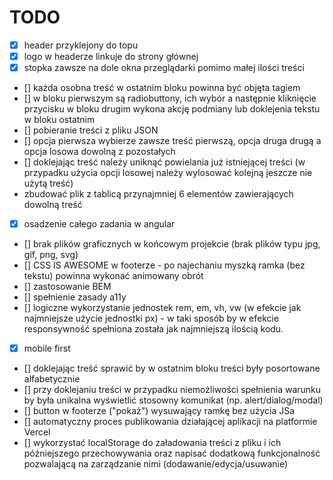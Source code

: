 # TODO

- [x] header przyklejony do topu
- [x] logo w headerze linkuje do strony głównej
- [x] stopka zawsze na dole okna przeglądarki pomimo małej ilości treści
- [] każda osobna treść w ostatnim bloku powinna być objęta tagiem
- [] w bloku pierwszym są radiobuttony, ich wybór a następnie kliknięcie przycisku w bloku drugim wykona akcję podmiany lub doklejenia tekstu w bloku ostatnim
- [] pobieranie treści z pliku JSON
- [] opcja pierwsza wybierze zawsze treść pierwszą, opcja druga drugą a opcja losowa dowolną z pozostałych
- [] doklejając treść należy uniknąć powielania już istniejącej treści (w przypadku użycia opcji losowej należy wylosować kolejną jeszcze nie użytą treść)
- zbudować plik z tablicą przynajmniej 6 elementów zawierających dowolną treść
- [x] osadzenie całego zadania w angular
- [] brak plików graficznych w końcowym projekcie (brak plików typu jpg, gif, png, svg)
- [] CSS IS AWESOME w footerze - po najechaniu myszką ramka (bez tekstu) powinna wykonać animowany obrót
- [] zastosowanie BEM
- [] spełnienie zasady a11y
- [] logiczne wykorzystanie jednostek rem, em, vh, vw (w efekcie jak najmniejsze użycie jednostki px) - w taki sposób by w efekcie responsywność spełniona została jak najmniejszą ilością kodu.
- [x] mobile first
- [] doklejając treść sprawić by w ostatnim bloku treści były posortowane alfabetycznie
- [] przy doklejaniu treści w przypadku niemożliwości spełnienia warunku by była unikalna wyświetlić stosowny komunikat (np. alert/dialog/modal)
- [] button w footerze ("pokaż") wysuwający ramkę bez użycia JSa
- [] automatyczny proces publikowania działającej aplikacji na platformie Vercel
- [] wykorzystać localStorage do załadowania treści z pliku i ich późniejszego przechowywania oraz napisać dodatkową funkcjonalność pozwalającą na zarządzanie nimi (dodawanie/edycja/usuwanie)
